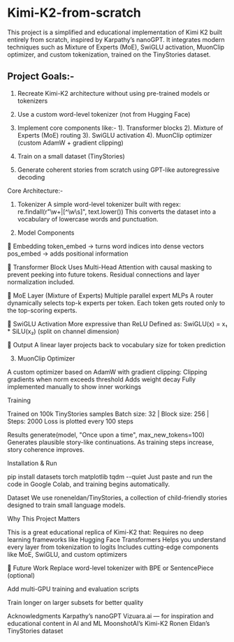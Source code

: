 # Kimi-K2-from-scratch

This project is a simplified and educational implementation of Kimi K2 built entirely from scratch, inspired by Karpathy’s nanoGPT. It integrates modern techniques such as Mixture of Experts (MoE), SwiGLU activation, MuonClip optimizer, and custom tokenization, trained on the TinyStories dataset.

## Project Goals:-

1. Recreate Kimi-K2 architecture without using pre-trained models or tokenizers
   
2. Use a custom word-level tokenizer (not from Hugging Face)
   
3. Implement core components like:-
    1). Transformer blocks
    2). Mixture of Experts (MoE) routing
    3). SwiGLU activation
    4). MuonClip optimizer (custom AdamW + gradient clipping)
   
4. Train on a small dataset (TinyStories)
   
5. Generate coherent stories from scratch using GPT-like autoregressive decoding

Core Architecture:-

1. Tokenizer
A simple word-level tokenizer built with regex:
      re.findall(r"\w+|[^\w\s]", text.lower())
This converts the dataset into a vocabulary of lowercase words and punctuation.

2. Model Components
   
🔹 Embedding
token_embed → turns word indices into dense vectors
pos_embed → adds positional information

🔹 Transformer Block
Uses Multi-Head Attention with causal masking to prevent peeking into future tokens.
Residual connections and layer normalization included.

🔹 MoE Layer (Mixture of Experts)
Multiple parallel expert MLPs
A router dynamically selects top-k experts per token.
Each token gets routed only to the top-scoring experts.

🔹 SwiGLU Activation
More expressive than ReLU
Defined as: SwiGLU(x) = x₁ * SiLU(x₂) (split on channel dimension)

🔹 Output
A linear layer projects back to vocabulary size for token prediction

3. MuonClip Optimizer

A custom optimizer based on AdamW with gradient clipping:
Clipping gradients when norm exceeds threshold
Adds weight decay
Fully implemented manually to show inner workings

Training

Trained on 100k TinyStories samples
Batch size: 32 | Block size: 256 | Steps: 2000
Loss is plotted every 100 steps

Results
generate(model, "Once upon a time", max_new_tokens=100)
Generates plausible story-like continuations. As training steps increase, story coherence improves.

Installation & Run

pip install datasets torch matplotlib tqdm --quiet
Just paste and run the code in Google Colab, and training begins automatically.

Dataset
We use roneneldan/TinyStories, a collection of child-friendly stories designed to train small language models.

Why This Project Matters

This is a great educational replica of Kimi-K2 that:
Requires no deep learning frameworks like Hugging Face Transformers
Helps you understand every layer from tokenization to logits
Includes cutting-edge components like MoE, SwiGLU, and custom optimizers

🧵 Future Work
Replace word-level tokenizer with BPE or SentencePiece (optional)

Add multi-GPU training and evaluation scripts

Train longer on larger subsets for better quality

Acknowledgments
Karpathy’s nanoGPT
Vizuara.ai — for inspiration and educational content in AI and ML
MoonshotAI’s Kimi-K2
Ronen Eldan’s TinyStories dataset

